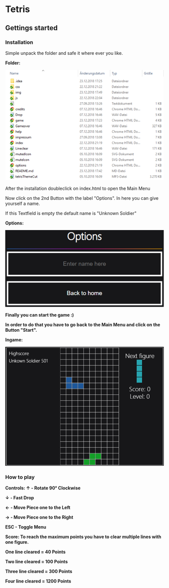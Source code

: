 # Tetris
## Gettings started
### Installation
Simple unpack the folder and safe it where ever you like. <p>
<b> Folder: </b>
<p align="left">
  <img src="./img/folder.png" alt="Folder overview">
</p>
<p>
After the installation doubleclick on index.html to open the Main Menu <p>
Now click on the 2nd Button with the label "Options". In here you can give yourself a name. <p>
If this Textfield is empty the default name is "Unknown Soldier"<p>
<b> Options: <b>
<p align="left">
  <img src="./img/options.png" alt="Folder overview">
</p>

Finally you can start the game :)<p>
In order to do that you have to go back to the Main Menu and click on the Button "Start".<p>
<b> Ingame: <b>
<p align="left">
  <img src="./img/game.png" alt="Folder overview">
</p>
<p>
  
### How to play
<b> Controls: </b>
<strong>↑</strong> - Rotate 90° Clockwise<p>
<strong>↓</strong> - Fast Drop<p>
<strong>←</strong> - Move Piece one to the Left<p>
<strong>→</strong> - Move Piece one to the Right<p>
<strong>ESC</strong> - Toggle Menu<p>
<p>
<b> Score: </b>
To reach the maximum points you have to clear multiple lines with one figure.<p>
One line cleared = 40 Points<p>
Two line cleared = 100 Points<p>
Three line cleared = 300 Points<p>
Four line cleared = 1200 Points<p>
